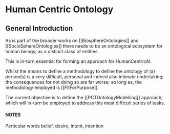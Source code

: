 # Human Centric Ontology

## General Introduction

As is part of the broader works on [[BiosphereOntologies]] and [[SocioSphereOntologies]] there needs to be an ontological ecosystem for human beings; as a distinct class of entities.

This is in-turn essential for forming an approach for HumanCentricAI. 

Whilst the means to define a methodology to define the ontology of (a) person(s) is a very difficult, personal and indeed also intimate undertaking; the consequences for not doing so are far worse; so long as, the methodology employed is [[FitForPurpose]].  

The current objective is to define the [[PCTOntologyModelling]] approach; which will in-turn be employed to address this most difficult series of tasks.  


#### NOTES

Particular words
belief, desire, 
intent, intention